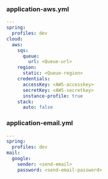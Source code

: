 ### application-aws.yml

```yaml
---
spring:
  profiles: dev
cloud:
  aws:
    sqs:
      queue:
        url: <Queue-url>
    region:
      static: <Queue-region>
    credentials:
      accessKey: <AWS-accesskey>
      secretKey: <AWS-secretkey>
      instance-profile: true
    stack:
      auto: false
```

### application-email.yml

```yaml
---
spring:
  profiles: dev
mail:
  google:
    sender: <send-email>
    password: <send-email-password>

```